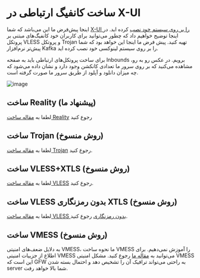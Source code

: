 # ساخت کانفیگ ارتباطی در X-UI
اینجا پیش‌فرض ما این می‌باشد که شما [X-UI را بر روی سیستم خود نصب](https://github.com/iranxray/hope/blob/main/install-xui.md) کرده اید. در اینجا توضیح خواهیم داد که چطور می‌توانید برای کاربران خود کانفیگ‌های مبتنی بر پروتکل VLESS و پروتکل Trojan تهیه کنید. پیش فرض ما اینجا این خواهد بود که شما پیش‌تر نرم‌افزار Kafka را بر روی سیستم لینوکسی خود نصب کرده اید.

برای ساخت پروتکل‌های ارتباطی باید به صفحه Inbounds برویم. در عکس رو به رو، مشاهده می‌کنید که بر روی سرور ما تعدادی کانکشن وجود دارد و نشان داده می‌شود که چه میزان دانلود و آپلود از طریق سرور ما صورت گرفته است.

![image](https://user-images.githubusercontent.com/118040490/232974630-6252fe45-a387-4028-9aff-b5a26ac54ab8.png)

## ساخت Reality (پیشنهاد ما)
لطفا به [مقاله ساخت Reality](https://github.com/iranxray/hope/blob/main/create-vision-reality.md) رجوع کنید

## ساخت Trojan (روش منسوخ)
لطفا به [مقاله ساخت Trojan](https://github.com/iranxray/hope/blob/main/create-trojan.md) رجوع کنید.


## ساخت VLESS+XTLS (روش منسوخ)
لطفا به [مقاله ساخت VLESS](https://github.com/iranxray/hope/blob/main/create-vless.md) رجوع کنید.

## ساخت VLESS بدون رمزنگاری XTLS (روش منسوخ)
لطفا به [مقاله ساخت VLESS بدون رمزنگاری](https://github.com/iranxray/hope/blob/main/create-vless-without-tls.md) رجوع کنید.


## ساخت VMESS (روش منسوخ)
به دلایل ضعف‌های امنیتی VMESS، ما نحوه ساخت VMESS را آموزش نمی‌دهیم. برای اطلاع از جزییات امنیتی VMESS می‌توانید به [مقاله ما](https://github.com/iranxray/hope#%D9%BE%D8%B1%D9%88%D8%AA%DA%A9%D9%84-vmess-%D8%BA%DB%8C%D8%B1-%D8%A7%DB%8C%D9%85%D9%86-skull) رجوع کنید. مشکل امنیتی VMESS‌ این است که GFW به راحتی می‌تواند ترافیک آن را تشخیص دهد و احتمال بسته شدن server شما بالا خواهد رفت.
